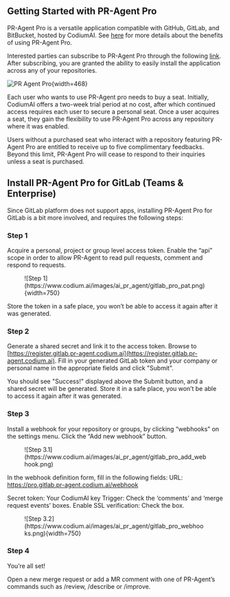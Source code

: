 
## Getting Started with PR-Agent Pro

PR-Agent Pro is a versatile application compatible with GitHub, GitLab, and BitBucket, hosted by CodiumAI.
See [here](https://pr-agent-docs.codium.ai/#pr-agent-pro) for more details about the benefits of using PR-Agent Pro.

Interested parties can subscribe to PR-Agent Pro through the following [link](https://www.codium.ai/pricing/). 
After subscribing, you are granted the ability to easily install the application across any of your repositories.

![PR Agent Pro](https://codium.ai/images/ai_pr_agent/ai_pr_agent_pro_install.png){width=468}

Each user who wants to use PR-Agent pro needs to buy a seat. 
Initially, CodiumAI offers a two-week trial period at no cost, after which continued access requires each user to secure a personal seat.
Once a user acquires a seat, they gain the flexibility to use PR-Agent Pro across any repository where it was enabled.

Users without a purchased seat who interact with a repository featuring PR-Agent Pro are entitled to receive up to five complimentary feedbacks.
Beyond this limit, PR-Agent Pro will cease to respond to their inquiries unless a seat is purchased.


## Install PR-Agent Pro for GitLab (Teams & Enterprise)

Since GitLab platform does not support apps, installing PR-Agent Pro for GitLab is a bit more involved, and requires the following steps:

### Step 1

Acquire a personal, project or group level access token. Enable the “api” scope in order to allow PR-Agent to read pull requests, comment and respond to requests.

<figure markdown="1">
![Step 1](https://www.codium.ai/images/ai_pr_agent/gitlab_pro_pat.png){width=750}
</figure>

Store the token in a safe place, you won’t be able to access it again after it was generated.

### Step 2

Generate a shared secret and link it to the access token. Browse to [https://register.gitlab.pr-agent.codium.ai](https://register.gitlab.pr-agent.codium.ai).
Fill in your generated GitLab token and your company or personal name in the appropriate fields and click "Submit".

You should see "Success!" displayed above the Submit button, and a shared secret will be generated. Store it in a safe place, you won’t be able to access it again after it was generated.

### Step 3

Install a webhook for your repository or groups, by clicking “webhooks” on the settings menu. Click the “Add new webhook” button.

<figure markdown="1">
![Step 3.1](https://www.codium.ai/images/ai_pr_agent/gitlab_pro_add_webhook.png)
</figure>

In the webhook definition form, fill in the following fields:
URL: https://pro.gitlab.pr-agent.codium.ai/webhook

Secret token: Your CodiumAI key
Trigger: Check the ‘comments’ and ‘merge request events’ boxes.
Enable SSL verification: Check the box.

<figure markdown="1">
![Step 3.2](https://www.codium.ai/images/ai_pr_agent/gitlab_pro_webhooks.png){width=750}
</figure>

### Step 4

You’re all set!

Open a new merge request or add a MR comment with one of PR-Agent’s commands such as /review, /describe or /improve.